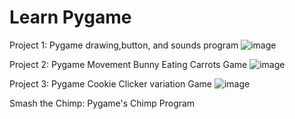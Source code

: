 # Learn Pygame
Project 1: Pygame drawing,button, and sounds program
![image](https://user-images.githubusercontent.com/63701122/175455151-256f7378-78a6-4b52-87fb-607db9129024.png)

Project 2: Pygame Movement Bunny Eating Carrots Game
![image](https://user-images.githubusercontent.com/63701122/175455351-cca8f076-ab9d-457c-bff3-0703a067b687.png)


Project 3: Pygame Cookie Clicker variation Game
![image](https://user-images.githubusercontent.com/63701122/175455480-2c758222-b8f3-40cc-968c-8964d1dfc651.png)


Smash the Chimp: Pygame's Chimp Program
